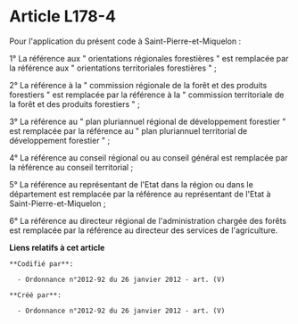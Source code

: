 # Article L178-4

Pour l'application du présent code à Saint-Pierre-et-Miquelon : 

1° La référence aux " orientations régionales forestières " est remplacée par la référence aux " orientations territoriales
forestières " ; 

2° La référence à la " commission régionale de la forêt et des produits forestiers " est remplacée par la référence à la "
commission territoriale de la forêt et des produits forestiers " ; 

3° La référence au " plan pluriannuel régional de développement forestier " est remplacée par la référence au " plan
pluriannuel territorial de développement forestier " ; 

4° La référence au conseil régional ou au conseil général est remplacée par la référence au conseil territorial ; 

5° La référence au représentant de l'Etat dans la région ou dans le département est remplacée par la référence au
représentant de l'Etat à Saint-Pierre-et-Miquelon ; 

6° La référence au directeur régional de l'administration chargée des forêts est remplacée par la référence au directeur des
services de l'agriculture.

**Liens relatifs à cet article**

	**Codifié par**:

	  - Ordonnance n°2012-92 du 26 janvier 2012 - art. (V)

	**Créé par**:

	  - Ordonnance n°2012-92 du 26 janvier 2012 - art. (V)
